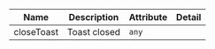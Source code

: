 | Name                                                                                                   | Description  | Attribute | Detail |
| ------------------------------------------------------------------------------------------------------ | ------------ | --------- | ------ |
| <div className="Api__Table"> <div>closeToast</div> <div className="Api__Table Docs__Tags"></div></div> | Toast closed | `any`     |
